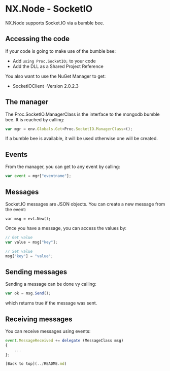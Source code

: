 # NX.Node - SocketIO

NX.Node supports Socket.IO via a bumble bee.

## Accessing the code

If your code is going  to make use of the bumble bee:

* Add ```using Proc.SocketIO;``` to your code
* Add the DLL as a Shared Project Reference

You also want to use the NuGet Manager to get:

* SocketIOClient -Version 2.0.2.3

## The manager

The Proc.SocketIO.ManagerClass is the interface to the mongodb bumble bee.
It is reached by calling:
```JavaScript
var mgr = env.Globals.Get<Proc.SocketIO.ManagerClass>();
```
If a bumble bee is available, it will be used otherwise one will be created.

## Events

From the manager, you can get to any event by calling:
```JavaScript
var event = mgr["eventname"];
```

## Messages

Socket.IO messages are JSON objects.  You can create a new message from the event:
```Javacript
var msg = evt.New();
```

Once you have a message, you can access the values by:
```JavaScript
// Get value
var value = msg["key"];

// Set value
msg["key"] = "value";
```

## Sending messages

Sending a message can be done vy calling:
```JavaScript
var ok = msg.Send();
```
which returns true if the message was sent.

## Receiving messages

You can receive messages using events:
```JavaScript
event.MessageReceived += delegate (MessageClass msg)
{
	...
};

[Back to top](../README.md)
